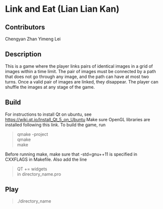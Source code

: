 # Link and Eat (Lian Lian Kan)

## Contributors
Chengyan Zhan
Yimeng Lei

## Description
This is a game where the player links pairs of identical images in a grid of images within a time limit. The pair of images must be connected by a path that does not go through any image, and the path can have at most two turns. Once a valid pair of images are linked, they disappear. The player can shuffle the images at any stage of the game.

## Build
For instructions to install Qt on ubuntu, see https://wiki.qt.io/Install_Qt_5_on_Ubuntu
Make sure OpenGL libraries are installed following this link.
To build the game, run
> qmake -project <br />
> qmake <br />
> make

Before running make, make sure that -std=gnu++11 is specified in CXXFLAGS in Makefile. Also add the line 
> QT += widgets <br />
in directory_name.pro

## Play
> ./directory_name
